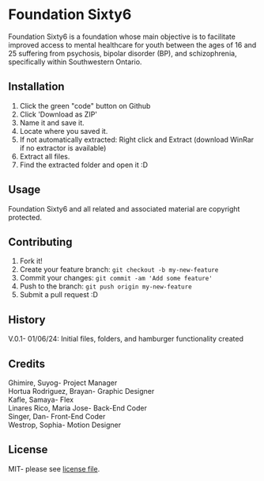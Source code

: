 # Foundation Sixty6  

Foundation Sixty6 is a foundation whose main objective is to facilitate improved access to mental healthcare for youth between the ages of 16 and 25 suffering from psychosis, bipolar disorder (BP), and schizophrenia, specifically within Southwestern Ontario.  

## Installation  

1. Click the green "code" button on Github  
2. Click 'Download as ZIP'  
3. Name it and save it.  
4. Locate where you saved it.  
5. If not automatically extracted: Right click and Extract (download WinRar if no extractor is available)  
6. Extract all files.  
7. Find the extracted folder and open it :D  

## Usage  

Foundation Sixty6 and all related and associated material are copyright protected.  

## Contributing  

1. Fork it!  
2. Create your feature branch: `git checkout -b my-new-feature`  
3. Commit your changes: `git commit -am 'Add some feature'`  
4. Push to the branch: `git push origin my-new-feature`  
5. Submit a pull request :D  

## History  

V.0.1- 01/06/24: Initial files, folders, and hamburger functionality created  

## Credits  

Ghimire, Suyog- Project Manager  
Hortua Rodriguez, Brayan- Graphic Designer  
Kafle, Samaya- Flex  
Linares Rico, Maria Jose- Back-End Coder  
Singer, Dan- Front-End Coder  
Westrop, Sophia- Motion Designer  

## License  

MIT- please see [license file](LICENSE).  